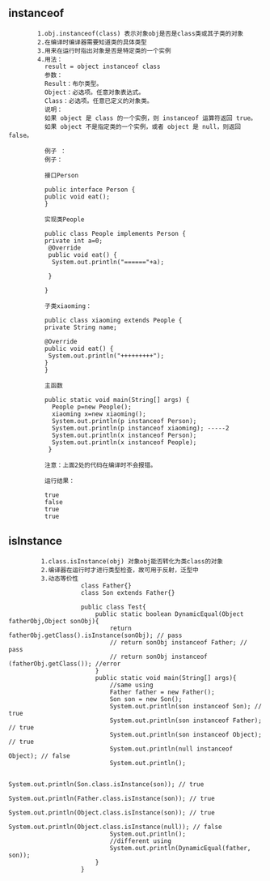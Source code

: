 

## instanceof 
            1.obj.instanceof(class) 表示对象obj是否是class类或其子类的对象
            2.在编译时编译器需要知道类的具体类型
            3.用来在运行时指出对象是否是特定类的一个实例
            4.用法： 
              result = object instanceof class 
              参数： 
              Result：布尔类型。 
              Object：必选项。任意对象表达式。 
              Class：必选项。任意已定义的对象类。 
              说明： 
              如果 object 是 class 的一个实例，则 instanceof 运算符返回 true。
              如果 object 不是指定类的一个实例，或者 object 是 null，则返回 false。
              
              例子 ： 
              例子：

              接口Person

              public interface Person {
              public void eat();
              }

              实现类People

              public class People implements Person {
              private int a=0;
               @Override
               public void eat() {
                System.out.println("======"+a);

               }

              }

              子类xiaoming：

              public class xiaoming extends People {
              private String name;

              @Override
              public void eat() {
               System.out.println("+++++++++");
              }
              }

              主函数

              public static void main(String[] args) {
                People p=new People();
                xiaoming x=new xiaoming();
                System.out.println(p instanceof Person);
                System.out.println(p instanceof xiaoming); -----2
                System.out.println(x instanceof Person);
                System.out.println(x instanceof People);
               }

              注意：上面2处的代码在编译时不会报错。

              运行结果：

              true
              false
              true
              true
              
## isInstance
             1.class.isInstance(obj) 对象obj能否转化为类class的对象
             2.编译器在运行时才进行类型检查，故可用于反射，泛型中
             3.动态等价性
                        class Father{}
                        class Son extends Father{}

                        public class Test{
                            public static boolean DynamicEqual(Object fatherObj,Object sonObj){
                                return fatherObj.getClass().isInstance(sonObj); // pass
                                // return sonObj instanceof Father; // pass
                                // return sonObj instanceof (fatherObj.getClass()); //error
                            }
                            public static void main(String[] args){
                                //same using
                                Father father = new Father();
                                Son son = new Son();
                                System.out.println(son instanceof Son); // true
                                System.out.println(son instanceof Father); // true
                                System.out.println(son instanceof Object); // true
                                System.out.println(null instanceof Object); // false
                                System.out.println();

                                System.out.println(Son.class.isInstance(son)); // true
                                System.out.println(Father.class.isInstance(son)); // true
                                System.out.println(Object.class.isInstance(son)); // true
                                System.out.println(Object.class.isInstance(null)); // false
                                System.out.println();
                                //different using
                                System.out.println(DynamicEqual(father, son));
                            }
                        }
             
